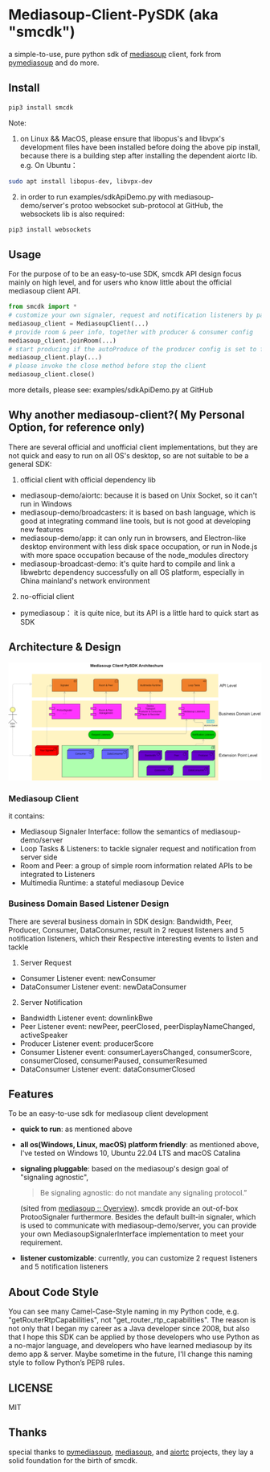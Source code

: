 # Mediasoup-Client-PySDK (aka "smcdk")
a simple-to-use, pure python sdk of [mediasoup](https://mediasoup.org/) client, fork from [pymediasoup](https://github.com/skymaze/pymediasoup) and do more.

## Install
```bash
pip3 install smcdk
```

Note:

1. on Linux && MacOS, please ensure that libopus's and libvpx's development files have been installed
   before doing the above pip install, because there is a building step after installing the dependent aiortc lib.
   e.g.
   On Ubuntu：
```bash
sudo apt install libopus-dev, libvpx-dev
```

2. in order to run examples/sdkApiDemo.py with mediasoup-demo/server's protoo websocket sub-protocol at  GitHub, the websockets lib is also required:
```bash
pip3 install websockets
```

## Usage
For the purpose of to be an easy-to-use SDK, smcdk API design focus mainly on high level, and for users who know little about the official mediasoup client API. 

```python
from smcdk import *
# customize your own signaler, request and notification listeners by passing parameters or use default
mediasoup_client = MediasoupClient(...)
# provide room & peer info, together with producer & consumer config  
mediasoup_client.joinRoom(...)
# start producing if the autoProduce of the producer config is set to false
mediasoup_client.play(...)
# please invoke the close method before stop the client
mediasoup_client.close()
```
more details, please see: examples/sdkApiDemo.py at GitHub

## Why another mediasoup-client?( My Personal Option, for reference only)
There are several official and unofficial client implementations, but they are not quick and easy to run on all OS's desktop, so are not suitable to be a general SDK: 
1. official client with official dependency lib
- mediasoup-demo/aiortc: because it is based on Unix Socket, so it can't run in Windows
- mediasoup-demo/broadcasters: it is based on bash language, which is good at integrating command line tools, but is not good at developing new features
- mediasoup-demo/app: it can only run in browsers, and Electron-like desktop environment with less disk space occupation, or run in Node.js with more space occupation because of the node_modules directory
- mediasoup-broadcast-demo: it's quite hard to compile and link a libwebrtc dependency successfully on all OS platform, especially in China mainland's network environment

2. no-official client
- pymediasoup： it is quite nice, but its API is a little hard to quick start as SDK

## Architecture & Design
![image](resources/architecture.png)

### Mediasoup Client
it contains:
- Mediasoup Signaler Interface: follow the semantics of mediasoup-demo/server
- Loop Tasks & Listeners: to tackle signaler request and notification from server side
- Room and Peer: a group of simple room information related APIs to be integrated to Listeners
- Multimedia Runtime: a stateful mediasoup Device

### Business Domain Based Listener Design
There are several business domain in SDK design:
Bandwidth, Peer, Producer, Consumer, DataConsumer, result in 2 request listeners
and 5 notification listeners, which their Respective interesting events to listen and tackle
1. Server Request
- Consumer Listener event: newConsumer
- DataConsumer Listener event: newDataConsumer
2. Server Notification
- Bandwidth Listener event: downlinkBwe
- Peer Listener event: newPeer, peerClosed, peerDisplayNameChanged, activeSpeaker
- Producer Listener event: producerScore
- Consumer Listener event: consumerLayersChanged, consumerScore, consumerClosed, consumerPaused, consumerResumed
- DataConsumer Listener event: dataConsumerClosed

## Features
To be an easy-to-use sdk for mediasoup client development
- **quick to run**: as mentioned above
- **all os(Windows, Linux, macOS) platform friendly**: as mentioned above, I've tested on Windows 10, Ubuntu 22.04 LTS and macOS Catalina
- **signaling pluggable**: based on the mediasoup's design goal of "signaling agnostic", 
    >Be signaling agnostic: do not mandate any signaling protocol.”
   
    (sited from [mediasoup :: Overview](https://mediasoup.org/documentation/overview/)). 
    smcdk provide an out-of-box ProtooSignaler furthermore. 
    Besides the default built-in signaler, which is used to communicate with mediasoup-demo/server, 
    you can provide your own MediasoupSignalerInterface implementation to meet your requirement.
- **listener customizable**: currently, you can customize 2 request listeners and 5 notification listeners 

## About Code Style
  You can see many Camel-Case-Style naming in my Python code, 
e.g. "getRouterRtpCapabilities", not "get_router_rtp_capabilities".
  The reason is not only that I began my career as a Java developer since 2008,
but also that I hope this SDK can be applied by those developers who use Python as a no-major language, 
and developers who have learned mediasoup by its demo app & server.
  Maybe sometime in the future, I'll change this naming style to follow Python’s PEP8 rules.

## LICENSE
MIT

## Thanks
special thanks to [pymediasoup](https://github.com/skymaze/pymediasoup), [mediasoup](https://mediasoup.org/), and [aiortc](https://github.com/aiortc/aiortc) projects, they lay a solid foundation for the birth of smcdk.
